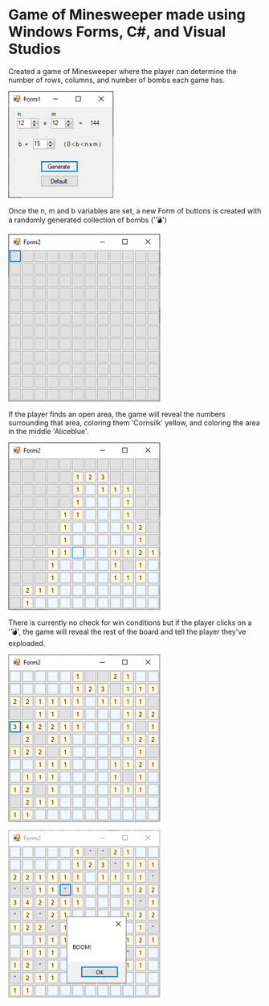 # Game of Minesweeper made using Windows Forms, C\#, and Visual Studios

 Created a game of Minesweeper where the player can determine the number of rows, columns, and number of bombs each game has.

![](/images/MSFormsControlForm.png)

 Once the n, m and b variables are set, a new Form of buttons is created with a randomly generated collection of bombs (':bomb:')

![](/images/MSFormsGeneratedBoard.png)

 If the player finds an open area, the game will reveal the numbers surrounding that area, coloring them 'Cornsilk' yellow, and coloring the area in the middle 'Aliceblue'.

![](/images/MSFormsGeneratedBoardReveal.png)

 There is currently no check for win conditions but if the player clicks on a ':bomb:', the game will reveal the rest of the board and tell the player they've exploaded.

![](/images/MSFormsGeneratedBoardComplete.png)

![](/images/MSFormsGeneratedBoardBoomed.png)
